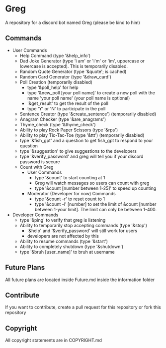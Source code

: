 # Greg
A repository for a discord bot named Greg (please be kind to him)

## Commands
- User Commands
    - Help Command (type '&help_info')
    - Dad Joke Generator (type 'i am' or 'i'm' or 'im', uppercase or lowercase is accepted). This is temporarily disabled.
    - Random Quote Generator (type '&quote'; is cached)
    - Random Card Generator (type '&draw_card')
    - Poll Creation (temporarily disabled)
        - type '&poll_help' for help
        - type '&new_poll [your poll name]' to create a new poll with the name 'your poll name' (your poll name is optional)
        - '&get_result' to get the result of the poll
        - type 'Y' or 'N' to participate in the poll
    - Sentence Creator (type '&create_sentence') (temporarily disabled)
    - Anagram Checker (type '&are_anagrams')
    - Thyme_check (type '&thyme_check')
    - Ability to play Rock Paper Scissors (type '&rps')
    - Ability to play Tic-Tac-Toe (type '&ttt') (temporarily disabled)
    - type '&fish_gpt' and a question to get fish_gpt to respond to your question
    - type '&suggestion' to give suggestions to the developers 
    - type '&verify_password' and greg will tell you if your discord password is secure
    - Count with Greg
        - User Commands
            - type '&count' to start counting at 1
            - Greg will watch messages so users can count with greg
            - type '&count [number between 1-25]' to speed up counting 
        - Moderator (Developer for now) Commands
            - type '&count -r' to reset count to 1
            - type '&count -l' [number] to set the limit of &count [number between 1-your limit]. The limit can only be between 1-400.
- Developer Commands
    - type '&ping' to verify that greg is listening
    - Ability to temporarily stop accepting commands (type '&stop')
        - '&help' and '&verify_password' will still work for users
        - developers are not affected by this
    - Ability to resume commands (type '&start')
    - Ability to completely shutdown (type '&shutdown')
    - type '&bruh [user_name]' to bruh at username


## Future Plans
All future plans are located inside Future.md inside the information folder

## Contribute
If you want to contribute, create a pull request for this repository or fork this repository 
## Copyright
All copyright statements are in COPYRIGHT.md

